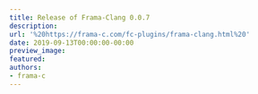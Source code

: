 ```yaml
---
title: Release of Frama-Clang 0.0.7
description:
url: '%20https://frama-c.com/fc-plugins/frama-clang.html%20'
date: 2019-09-13T00:00:00-00:00
preview_image:
featured:
authors:
- frama-c
---
```




